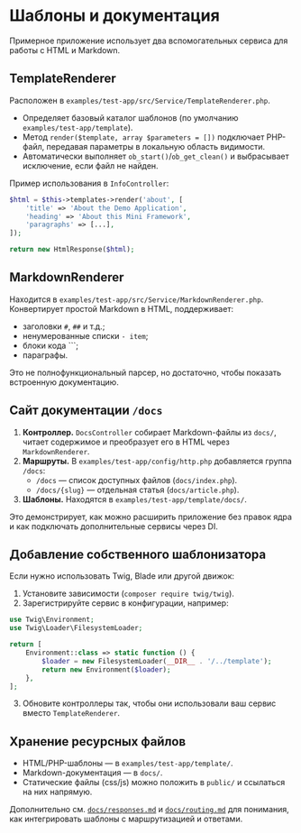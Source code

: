 # Шаблоны и документация

Примерное приложение использует два вспомогательных сервиса для работы с HTML и Markdown.

## TemplateRenderer

Расположен в `examples/test-app/src/Service/TemplateRenderer.php`.

- Определяет базовый каталог шаблонов (по умолчанию `examples/test-app/template`).
- Метод `render($template, array $parameters = [])` подключает PHP-файл, передавая параметры в локальную область видимости.
- Автоматически выполняет `ob_start()`/`ob_get_clean()` и выбрасывает исключение, если файл не найден.

Пример использования в `InfoController`:

```php
$html = $this->templates->render('about', [
    'title' => 'About the Demo Application',
    'heading' => 'About this Mini Framework',
    'paragraphs' => [...],
]);

return new HtmlResponse($html);
```

## MarkdownRenderer

Находится в `examples/test-app/src/Service/MarkdownRenderer.php`. Конвертирует простой Markdown в HTML, поддерживает:

- заголовки `#`, `##` и т.д.;
- ненумерованные списки `- item`;
- блоки кода ```;
- параграфы.

Это не полнофункциональный парсер, но достаточно, чтобы показать встроенную документацию.

## Сайт документации `/docs`

1. **Контроллер.** `DocsController` собирает Markdown-файлы из `docs/`, читает содержимое и преобразует его в HTML через `MarkdownRenderer`.
2. **Маршруты.** В `examples/test-app/config/http.php` добавляется группа `/docs`:
   - `/docs` — список доступных файлов (`docs/index.php`).
   - `/docs/{slug}` — отдельная статья (`docs/article.php`).
3. **Шаблоны.** Находятся в `examples/test-app/template/docs/`.

Это демонстрирует, как можно расширить приложение без правок ядра и как подключать дополнительные сервисы через DI.

## Добавление собственного шаблонизатора

Если нужно использовать Twig, Blade или другой движок:

1. Установите зависимости (`composer require twig/twig`).
2. Зарегистрируйте сервис в конфигурации, например:

```php
use Twig\Environment;
use Twig\Loader\FilesystemLoader;

return [
    Environment::class => static function () {
        $loader = new FilesystemLoader(__DIR__ . '/../template');
        return new Environment($loader);
    },
];
```

3. Обновите контроллеры так, чтобы они использовали ваш сервис вместо `TemplateRenderer`.

## Хранение ресурсных файлов

- HTML/PHP-шаблоны — в `examples/test-app/template/`.
- Markdown-документация — в `docs/`.
- Статические файлы (css/js) можно положить в `public/` и ссылаться на них напрямую.

Дополнительно см. [`docs/responses.md`](responses.md) и [`docs/routing.md`](routing.md) для понимания, как интегрировать шаблоны с маршрутизацией и ответами.
